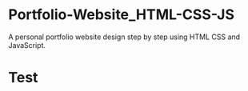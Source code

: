 # Portfolio-Website_HTML-CSS-JS
A personal portfolio website design step by step using HTML CSS and JavaScript.
<h1>Test</h1>
